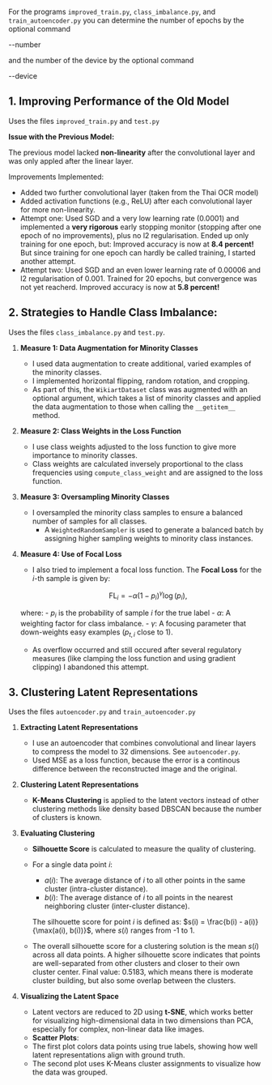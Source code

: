 For the programs `improved_train.py`, `class_imbalance.py`, and `train_autoencoder.py` you can determine the number of epochs by the optional command 

--number 

and the number of the device by the optional command 

--device


## 1. Improving Performance of the Old Model

Uses the files `improved_train.py` and `test.py` 


**Issue with the Previous Model:**

The previous model lacked **non-linearity** after the convolutional layer and was only appled after the linear layer. 

Improvements Implemented:
   - Added two further convolutional layer (taken from the Thai OCR model)
   - Added activation functions (e.g., ReLU) after each convolutional layer for more non-linearity.                                                  
   - Attempt one: Used SGD and a very low learning rate (0.0001) and implemented a **very rigorous** early stopping monitor (stopping after one epoch of no improvements), plus no l2 regularisation. Ended up only training for one epoch, but: Improved accuracy is now at **8.4 percent!** But since training for one epoch can hardly be called training, I started another attempt.  
   - Attempt two: Used SGD and an even lower learning rate of 0.00006 and l2 regularisation of 0.001. Trained for 20 epochs, but convergence was not yet reacherd. Improved accuracy is now at **5.8 percent!**

## 2. Strategies to Handle Class Imbalance:

Uses the files `class_imbalance.py` and `test.py`.

1. **Measure 1: Data Augmentation for Minority Classes**
   - I used data augmentation to create additional, varied examples of the minority classes.
   - I implemented horizontal flipping, random rotation, and cropping.
   - As part of this, the `WikiartDataset` class was augmented with an optional argument, which takes a list of minority classes and applied the data augmentation to those when calling the `__getitem__` method. 

2. **Measure 2: Class Weights in the Loss Function**
   - I use class weights adjusted to the loss function to give more importance to minority classes. 
   - Class weights are calculated inversely proportional to the class frequencies using `compute_class_weight` and are assigned to the loss function.

3. **Measure 3: Oversampling Minority Classes**
   - I oversampled the minority class samples to ensure a balanced number of samples for all classes. 
     - A `WeightedRandomSampler` is used to generate a balanced batch by assigning higher sampling weights to minority class instances.

4. **Measure 4: Use of Focal Loss**
     - I also tried to implement a focal loss function. The **Focal Loss** for the $i$-th sample is given by:

       $$
       \text{FL}_i = -\alpha (1 - p_{i})^\gamma \log(p_{i}),
       $$

      where:
         - $p_{i}$ is the probability of sample $i$ for the true label
         - $\alpha$: A weighting factor for class imbalance.
         - $\gamma$: A focusing parameter that down-weights easy examples ($p_{t,i}$ close to 1).
     - As overflow occurred and still occured after several regulatory measures (like clamping the loss function and using gradient clipping) I abandoned this attempt.  

## 3. Clustering Latent Representations

Uses the files `autoencoder.py` and `train_autoencoder.py`

1. **Extracting Latent Representations**
   - I use an autoencoder that combines convolutional and linear layers to compress the model to 32 dimensions. See `autoencoder.py`.
   - Used MSE as a loss function, because the error is a continous difference between the reconstructed image and the original. 

2. **Clustering Latent Representations**
   - **K-Means Clustering** is applied to the latent vectors instead of other clustering methods like density based DBSCAN because the number of clusters is known. 

3. **Evaluating Clustering**
   - **Silhouette Score** is calculated to measure the quality of clustering.
   - For a single data point $i$:

      - $a(i)$: The average distance of $i$ to all other points in the same cluster (intra-cluster distance).
      - $b(i)$: The average distance of $i$ to all points in the nearest neighboring cluster (inter-cluster distance).

      The silhouette score for point $i$ is defined as: $s(i) = \frac{b(i) - a(i)}{\max(a(i), b(i))}$,
      where $s(i)$ ranges from -1 to 1.

   - The overall silhouette score for a clustering solution is the mean $s(i)$ across all data points. A higher silhouette score indicates that points are well-separated from other clusters and closer to their own cluster center. Final value: 0.5183, which means there is moderate cluster building, but also some overlap between the clusters. 

4. **Visualizing the Latent Space**
   - Latent vectors are reduced to 2D using **t-SNE**, which works better for visualizing high-dimensional data in two dimensions than PCA, especially for complex, non-linear data like images.
   - **Scatter Plots**:
   - The first plot colors data points using true labels, showing how well latent representations align with ground truth.
   - The second plot uses K-Means cluster assignments to visualize how the data was grouped.
